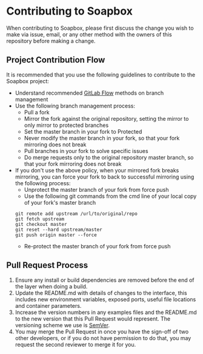 # Contributing to Soapbox

When contributing to Soapbox, please first discuss the change you wish to make via issue,
email, or any other method with the owners of this repository before making a change.

## Project Contribution Flow

It is recommended that you use the following guidelines to contribute to the Soapbox project:

* Understand recommended [GitLab Flow](https://www.youtube.com/watch?v=InKNIvky2KE) methods on branch management
* Use the following branch management process:
    * Pull a fork
    * Mirror the fork against the original repository, setting the mirror to only mirror to protected branches
    * Set the master branch in your fork to Protected
    * Never modify the master branch in your fork, so that your fork mirroring does not break
    * Pull branches in your fork to solve specific issues
    * Do merge requests only to the original repository master branch, so that your fork mirroring does not break
* If you don't use the above policy, when your mirrored fork breaks mirroring, you can force your fork to back to successful mirroring using the following process:
    * Unprotect the master branch of your fork from force push
    * Use the following git commands from the cmd line of your local copy of your fork's master branch
    ```
    git remote add upstream /url/to/original/repo
    git fetch upstream
    git checkout master
    git reset --hard upstream/master  
    git push origin master --force
    ```
    * Re-protect the master branch of your fork from force push    

## Pull Request Process

1. Ensure any install or build dependencies are removed before the end of the layer when doing a
   build.
2. Update the README.md with details of changes to the interface, this includes new environment
   variables, exposed ports, useful file locations and container parameters.
3. Increase the version numbers in any examples files and the README.md to the new version that this
   Pull Request would represent. The versioning scheme we use is [SemVer](http://semver.org/).
4. You may merge the Pull Request in once you have the sign-off of two other developers, or if you
   do not have permission to do that, you may request the second reviewer to merge it for you.
